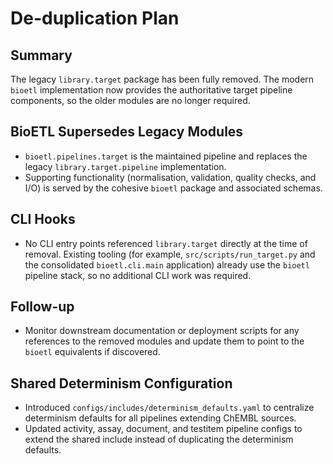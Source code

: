 # De-duplication Plan

## Summary
The legacy `library.target` package has been fully removed. The modern `bioetl` implementation now provides the authoritative target pipeline components, so the older modules are no longer required.

## BioETL Supersedes Legacy Modules
- `bioetl.pipelines.target` is the maintained pipeline and replaces the legacy `library.target.pipeline` implementation.
- Supporting functionality (normalisation, validation, quality checks, and I/O) is served by the cohesive `bioetl` package and associated schemas.

## CLI Hooks
- No CLI entry points referenced `library.target` directly at the time of removal. Existing tooling (for example, `src/scripts/run_target.py` and the consolidated `bioetl.cli.main` application) already use the `bioetl` pipeline stack, so no additional CLI work was required.

## Follow-up
- Monitor downstream documentation or deployment scripts for any references to the removed modules and update them to point to the `bioetl` equivalents if discovered.

## Shared Determinism Configuration
- Introduced `configs/includes/determinism_defaults.yaml` to centralize determinism defaults for all pipelines extending ChEMBL sources.
- Updated activity, assay, document, and testitem pipeline configs to extend the shared include instead of duplicating the determinism defaults.
